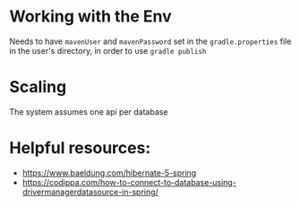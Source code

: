 # Working with the Env

Needs to have `mavenUser` and `mavenPassword` set in the `gradle.properties` file
in the user's directory, in order to use `gradle publish`

# Scaling

The system assumes one api per database

# Helpful resources:

* https://www.baeldung.com/hibernate-5-spring
* https://codippa.com/how-to-connect-to-database-using-drivermanagerdatasource-in-spring/
